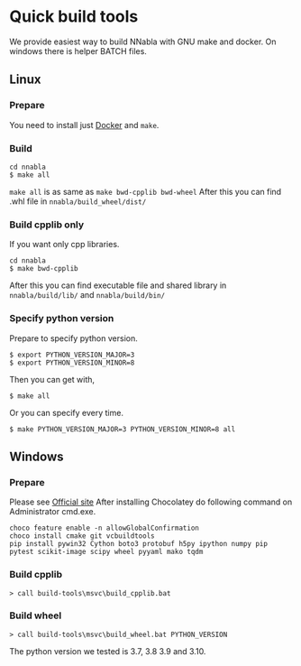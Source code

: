 # Quick build tools

We provide easiest way to build NNabla with GNU make and docker.
On windows there is helper BATCH files.

## Linux

### Prepare
You need to install just [Docker](https://docs.docker.com/install/) and `make`. 

### Build
```
cd nnabla
$ make all
```

`make all` is as same as `make bwd-cpplib bwd-wheel`
After this you can find .whl file in `nnabla/build_wheel/dist/`


### Build cpplib only

If you want only cpp libraries.
```
cd nnabla
$ make bwd-cpplib
```
After this you can find executable file and shared library in `nnabla/build/lib/` and `nnabla/build/bin/`

### Specify python version

Prepare to specify python version.
```
$ export PYTHON_VERSION_MAJOR=3
$ export PYTHON_VERSION_MINOR=8
```

Then you can get with,
```
$ make all
```

Or you can specify every time.
```
$ make PYTHON_VERSION_MAJOR=3 PYTHON_VERSION_MINOR=8 all
```

## Windows

### Prepare

Please see [Official site](https://chocolatey.org/install)
After installing Chocolatey do following command on Administrator cmd.exe.
```
choco feature enable -n allowGlobalConfirmation
choco install cmake git vcbuildtools
pip install pywin32 Cython boto3 protobuf h5py ipython numpy pip pytest scikit-image scipy wheel pyyaml mako tqdm
```

### Build cpplib
```
> call build-tools\msvc\build_cpplib.bat
```

### Build wheel
```
> call build-tools\msvc\build_wheel.bat PYTHON_VERSION
```
The python version we tested is 3.7, 3.8 3.9 and 3.10.
